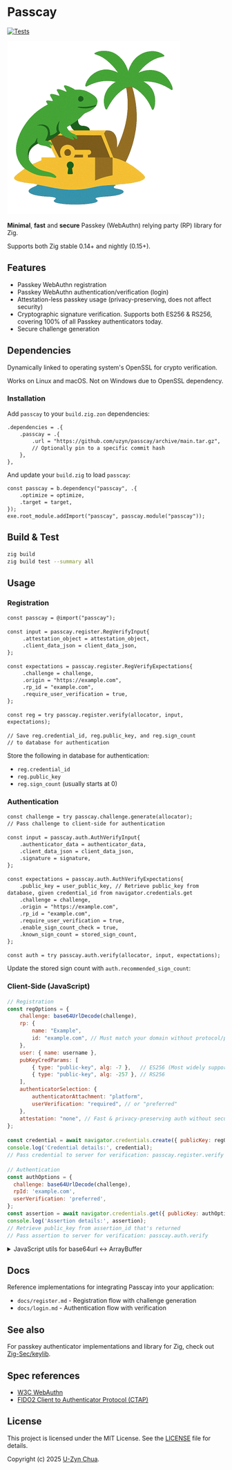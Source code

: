 # Passcay
[![Tests](https://github.com/uzyn/passcay/actions/workflows/test.yml/badge.svg)](https://github.com/uzyn/passcay/actions/workflows/test.yml)

![Passcay Logo](docs/passcay-logo.png)


**Minimal**, **fast** and **secure** Passkey (WebAuthn) relying party (RP) library for Zig.

Supports both Zig stable 0.14+ and nightly (0.15+).

## Features

- Passkey WebAuthn registration
- Passkey WebAuthn authentication/verification (login)
- Attestation-less passkey usage (privacy-preserving, does not affect security)
- Cryptographic signature verification. Supports both ES256 & RS256, covering 100% of all Passkey authenticators today.
- Secure challenge generation

## Dependencies

Dynamically linked to operating system's OpenSSL for crypto verification.

Works on Linux and macOS. Not on Windows due to OpenSSL dependency.

### Installation

Add `passcay` to your `build.zig.zon` dependencies:

```zig
.dependencies = .{
    .passcay = .{
        .url = "https://github.com/uzyn/passcay/archive/main.tar.gz",
        // Optionally pin to a specific commit hash
    },
},
```

And update your `build.zig` to load `passcay`:

```zig
const passcay = b.dependency("passcay", .{
    .optimize = optimize,
    .target = target,
});
exe.root_module.addImport("passcay", passcay.module("passcay"));
```

## Build & Test

```sh
zig build
zig build test --summary all
```

## Usage

### Registration

```zig
const passcay = @import("passcay");

const input = passcay.register.RegVerifyInput{
     .attestation_object = attestation_object,
     .client_data_json = client_data_json,
};

const expectations = passcay.register.RegVerifyExpectations{
     .challenge = challenge,
     .origin = "https://example.com",
     .rp_id = "example.com",
     .require_user_verification = true,
};

const reg = try passcay.register.verify(allocator, input, expectations);

// Save reg.credential_id, reg.public_key, and reg.sign_count
// to database for authentication
```

Store the following in database for authentication:
- `reg.credential_id`
- `reg.public_key`
- `reg.sign_count` (usually starts at 0)

### Authentication

```zig
const challenge = try passcay.challenge.generate(allocator);
// Pass challenge to client-side for authentication

const input = passcay.auth.AuthVerifyInput{
    .authenticator_data = authenticator_data,
    .client_data_json = client_data_json,
    .signature = signature,
};

const expectations = passcay.auth.AuthVerifyExpectations{
    .public_key = user_public_key, // Retrieve public_key from database, given credential_id from navigator.credentials.get
    .challenge = challenge,
    .origin = "https://example.com",
    .rp_id = "example.com",
    .require_user_verification = true,
    .enable_sign_count_check = true,
    .known_sign_count = stored_sign_count,
};

const auth = try passcay.auth.verify(allocator, input, expectations);
```

Update the stored sign count with `auth.recommended_sign_count`:

### Client-Side (JavaScript)

```javascript
// Registration
const regOptions = {
    challenge: base64UrlDecode(challenge),
    rp: {
        name: "Example",
        id: "example.com", // Must match your domain without protocol/port
    },
    user: { name: username },
    pubKeyCredParams: [
        { type: "public-key", alg: -7 },   // ES256 (Most widely supported)
        { type: "public-key", alg: -257 }, // RS256
    ],
    authenticatorSelection: {
        authenticatorAttachment: "platform",
        userVerification: "required", // or "preferred"
    },
    attestation: "none", // Fast & privacy-preserving auth without security compromise
};

const credential = await navigator.credentials.create({ publicKey: regOptions });
console.log('Credential details:', credential);
// Pass credential to server for verification: passcay.register.verify

// Authentication
const authOptions = {
  challenge: base64UrlDecode(challenge),
  rpId: 'example.com',
  userVerification: 'preferred',
};
const assertion = await navigator.credentials.get({ publicKey: authOptions });
console.log('Assertion details:', assertion);
// Retrieve public_key from assertion_id that's returned
// Pass assertion to server for verification: passcay.auth.verify
```


<details>

<summary>JavaScript utils for base64url <-> ArrayBuffer</summary>

```javascript
// Convert base64url <-> ArrayBuffer
function base64UrlToBuffer(b64url) {
  const pad = '='.repeat((4 - (b64url.length % 4)) % 4);
  const b64 = (b64url + pad).replace(/-/g, '+').replace(/_/g, '/');
  const bin = atob(b64);
  const arr = new Uint8Array(bin.length);
  for (let i = 0; i < bin.length; i++) arr[i] = bin.charCodeAt(i);
  return arr.buffer;
}
function bufferToBase64Url(buf) {
  const bytes = new Uint8Array(buf);
  let bin = '';
  for (const b of bytes) bin += String.fromCharCode(b);
  return btoa(bin).replace(/\+/g, '-').replace(/\//g, '_').replace(/=+$/, '');
}
```

</details>

## Docs

Reference implementations for integrating Passcay into your application:

- `docs/register.md` - Registration flow with challenge generation
- `docs/login.md` - Authentication flow with verification

## See also

For passkey authenticator implementations and library for Zig, check out [Zig-Sec/keylib](https://github.com/Zig-Sec/keylib).


 ## Spec references

- [W3C WebAuthn](https://www.w3.org/TR/webauthn/)
- [FIDO2 Client to Authenticator Protocol (CTAP)](https://fidoalliance.org/specs/fido-v2.0-ps-20190130/fido-client-to-authenticator-protocol-v2.0-ps-20190130.html)

## License
This project is licensed under the MIT License. See the [LICENSE](LICENSE) file for details.

Copyright (c) 2025 [U-Zyn Chua](https://uzyn.com).
